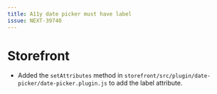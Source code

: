 ```yaml
---
title: A11y date picker must have label
issue: NEXT-39740
---
```

# Storefront
* Added the `setAttributes` method in `storefront/src/plugin/date-picker/date-picker.plugin.js` to add the label attribute.
